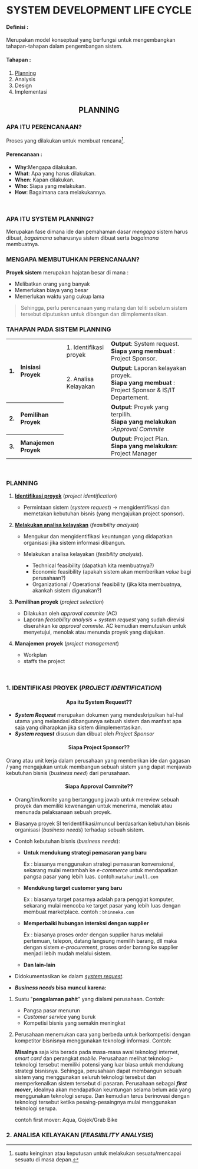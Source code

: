 
<h1 align="center">SYSTEM DEVELOPMENT LIFE CYCLE</h1>

<h4 id="definisi"> Definisi :</h4>

Merupakan model konseptual yang berfungsi untuk mengembangkan tahapan-tahapan dalam pengembangan sistem.

#### Tahapan :
1. [Planning](#planning)
2. Analysis
3. Design
4. Implementasi

<h2 id="planning" align="center">PLANNING</h2>

<h3 id="perencanaan">APA ITU PERENCANAAN?</h3>

Proses yang dilakukan untuk membuat rencana[^1].

[^1]: suatu keinginan atau keputusan untuk melakukan sesuatu/mencapai sesuatu di masa depan.

#### Perencanaan :
+ **Why**:Mengapa dilakukan.
+ **What**: Apa yang harus dilakukan.
+ **When**: Kapan dilakukan.
+ **Who**: Siapa yang melakukan.
+ **How**: Bagaimana cara melakukannya.

<br>

<h3 id="apa">APA ITU SYSTEM PLANNING?</h3>

Merupakan fase dimana ide dan pemahaman dasar *mengapa* sistem harus dibuat, *bagaimana* seharusnya sistem dibuat serta *bagaimana* membuatnya.


<h3 id="mengapa">MENGAPA MEMBUTUHKAN PERENCANAAN?</h3>

**Proyek sistem** merupakan hajatan besar di mana :
+ Melibatkan orang yang banyak
+ Memerlukan biaya yang besar
+ Memerlukan waktu yang cukup lama

> Sehingga, perlu perencanaan yang matang dan teliti sebelum sistem tersebut diputuskan untuk dibangun dan diimplementasikan.


<h3 id="tahapan">TAHAPAN PADA SISTEM PLANNING</h3>

<table align="center">
  <tr align="left">
    <th rowspan=2 align="center">1. </th>
    <th rowspan=2>Inisiasi Proyek</th>
    <td>1. Identifikasi proyek</td>
    <td><b>Output</b>: System request.<br><b>Siapa yang membuat</b> : Project Sponsor.
  </tr>
  <tr align="left">
    <td>2. Analisa Kelayakan</td>
    <td><b>Output</b>: Laporan kelayakan proyek.<br><b>Siapa yang membuat</b> : Project Sponsor & IS/IT Departement.
  </tr>
  <tr align="left">
    <th align="center">2. </th>
    <th>Pemilihan Proyek</th>
    <td></td>
    <td><b>Output</b>: Proyek yang terpilih.<br><b>Siapa yang melakukan </b>:<i>Approval Commite</i>
  </tr>
  <tr align="left">
    <th align="center">3.</th>
    <th>Manajemen Proyek</th>
    <td></td>
    <td><b>Output</b>: Project Plan.<br><b>Siapa yang melakukan</b>: Project Manager</td>
  </tr>
</table>
<br>

### PLANNING

  
1. [**Identifikasi proyek**](#ident-proyek "Pemaparan lebih lanjut") (*project identification*) 

   + Permintaan sistem (*system request*) &rarr; mengidentifikasi dan memetakan kebutuhan bisnis (yang mengajukan project sponsor).
3. [**Melakukan analisa kelayakan**](#analisa "Pemaparan lebih lanjut") (*feasibility analysis*)

   + Mengukur dan mengidentifikasi keuntungan yang didapatkan organisasi jika sistem informasi dibangun.
   + Melakukan analisa kelayakan (*fesibility analysis*). 

      + Technical feasibility (dapatkah kita membuatnya?)
      + Economic feasibility (apakah sistem akan memberikan *value* bagi perusahaan?)
      + Organizational / Operational feasibility (jika kita membuatnya, akankah sistem digunakan?)
5. **Pemilihan proyek** (*project selection*)

    + Dilakukan oleh <i title="Komiter persetujuan">approval commite</i> (AC)
    + Laporan *feasability analysis* \+ *system request* yang sudah direvisi diserahkan ke <i title="Komite persetujuan">approval commite</i>. AC kemudian memutuskan untuk menyetujui, menolak atau menunda proyek yang diajukan.
7. **Manajemen proyek** (*project management*)

    + Workplan
    + staffs the project

  </tr>
</table>
<br>

<h3 id="ident-proyek">1. IDENTIFIKASI PROYEK (<i>PROJECT IDENTIFICATION</i>)</h3> 

<h4 id="request" align="center"> Apa itu System Request??</h4>

+ ***System Request*** merupakan dokumen yang mendeskripsikan hal-hal utama yang melandasi dibangunnya sebuah sistem dan manfaat apa saja yang diharapkan jika sistem diimplementasikan.
+ ***System request*** disusun dan dibuat oleh <em>Project Sponsor</em>

<h4 align="center">Siapa Project Sponsor??</h4>

   Orang atau unit kerja dalam perusahaan yang memberikan ide dan gagasan / yang mengajukan untuk membangun sebuah sistem yang dapat menjawab kebutuhan bisnis (*business need*) dari perusahaan.

<h4 align="center">Siapa Approval Commite??</h4>

+ Orang/tim/komite yang bertanggung jawab untuk mereview sebuah proyek dan memiliki kewenangan untuk menerima, menolak atau menunada pelaksanaan sebuah proyek.
+ Biasanya proyek SI teridentifikasi/muncul berdasarkan kebutuhan bisnis organisasi (*business needs*) terhadap sebuah sistem.
+ Contoh kebutuhan bisnis (*business needs*):

    + **Untuk mendukung strategi pemasaran yang baru**

      Ex : biasanya menggunakan strategi pemasaran konvensional, sekarang mulai merambah ke *e-commerce* untuk mendapatkan pangsa pasar yang lebih luas. contoh:`mataharimall.com`
    + **Mendukung target customer yang baru**

      Ex : biasanya target pasarnya adalah para penggiat komputer, sekarang mulai mencoba ke target pasar yang lebih luas dengan membuat marketplace. contoh : `bhinneka.com`
    + **Memperbaiki hubungan interaksi dengan supplier**

      Ex : biasanya proses order dengan supplier harus melalui pertemuan, telepon, datang langsung memilih barang, dll maka dengan sistem *e-procurement*, proses order barang ke supplier menjadi lebih mudah melalui sistem.
    + **Dan lain-lain**

+ Didokumentasikan ke dalam [*system request*](#request).
    
+ ***Business needs* bisa muncul karena:**
1. Suatu "**pengalaman pahit**" yang dialami perusahaan. Contoh:

    + Pangsa pasar menurun
    + *Customer service* yang buruk
    + Kompetisi bisnis yang semakin meningkat
3. Perusahaan menemukan cara yang berbeda untuk berkompetisi dengan kompetitor bisnisnya menggunakan teknologi informasi. Contoh:

    **Misalnya** saja kita berada pada masa-masa awal teknologi internet, *smart card* dan perangkat *mobile*. Perusahaan melihat teknologi-teknologi tersebut memiliki potensi yang luar biasa untuk mendukung strategi bisnisnya. Sehingga, perusahaan dapat membangun sebuah sistem yang menggunakan seluruh teknologi tersebut dan memperkenalkan sistem tersebut di pasaran. Perusahaan sebagai ***first mover***, idealnya akan mendapatkan keuntungan selama belum ada yang menggunakan teknologi serupa. Dan kemudian terus berinovasi dengan teknologi tersebut ketika pesaing-pesaingnya mulai menggunakan teknologi serupa.
    
    contoh first mover: Aqua, Gojek/Grab Bike
    

<h3 id="analisa">2. ANALISA KELAYAKAN (<i>FEASIBILITY ANALYSIS</i>)</h3> 


